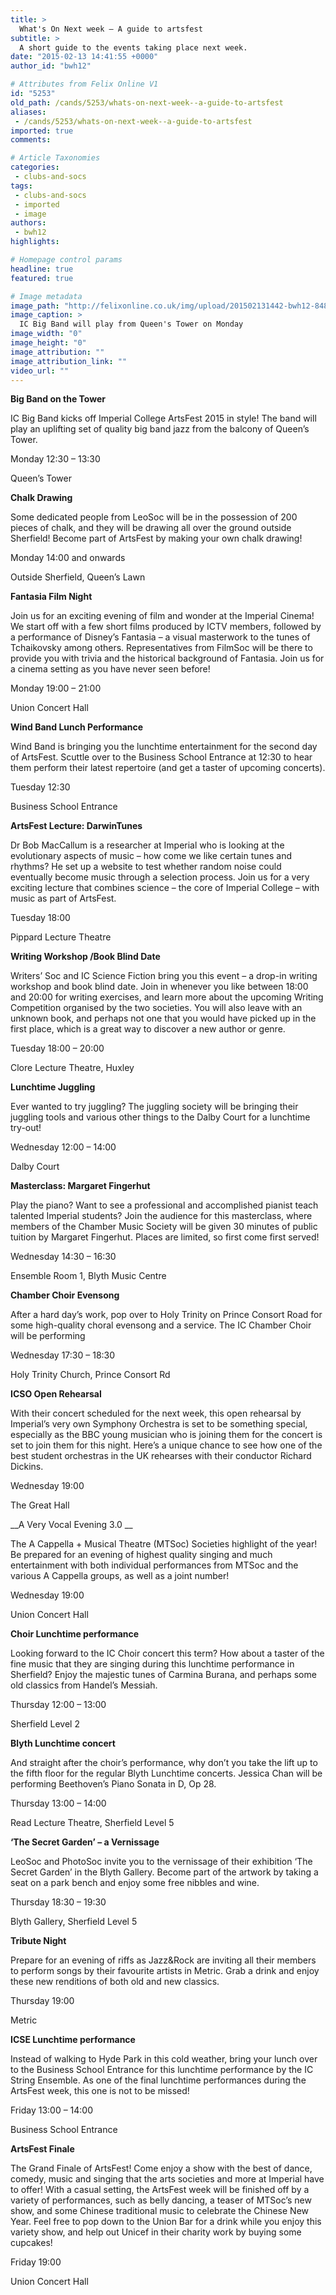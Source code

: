 ```yaml
---
title: >
  What's On Next week – A guide to artsfest
subtitle: >
  A short guide to the events taking place next week.
date: "2015-02-13 14:41:55 +0000"
author_id: "bwh12"

# Attributes from Felix Online V1
id: "5253"
old_path: /cands/5253/whats-on-next-week--a-guide-to-artsfest
aliases:
 - /cands/5253/whats-on-next-week--a-guide-to-artsfest
imported: true
comments:

# Article Taxonomies
categories:
 - clubs-and-socs
tags:
 - clubs-and-socs
 - imported
 - image
authors:
 - bwh12
highlights:

# Homepage control params
headline: true
featured: true

# Image metadata
image_path: "http://felixonline.co.uk/img/upload/201502131442-bwh12-8489844811_41d871f599_o.jpg"
image_caption: >
  IC Big Band will play from Queen's Tower on Monday
image_width: "0"
image_height: "0"
image_attribution: ""
image_attribution_link: ""
video_url: ""
---
```


__Big Band on the Tower__

IC Big Band kicks off Imperial College ArtsFest 2015 in style! The band will play an uplifting set of quality big band jazz from the balcony of Queen’s Tower.

Monday 12:30 – 13:30

Queen’s Tower

__Chalk Drawing__

Some dedicated people from LeoSoc will be in the possession of 200 pieces of chalk, and they will be drawing all over the ground outside Sherfield! Become part of ArtsFest by making your own chalk drawing!

Monday 14:00 and onwards

Outside Sherfield, Queen’s Lawn

__Fantasia Film Night__

Join us for an exciting evening of film and wonder at the Imperial Cinema! We start off with a few short films produced by ICTV members, followed by a performance of Disney’s Fantasia – a visual masterwork to the tunes of Tchaikovsky among others. Representatives from FilmSoc will be there to provide you with trivia and the historical background of Fantasia. Join us for a cinema setting as you have never seen before!

Monday 19:00 – 21:00

Union Concert Hall

__Wind Band Lunch Performance__

Wind Band is bringing you the lunchtime entertainment for the second day of ArtsFest. Scuttle over to the Business School Entrance at 12:30 to hear them perform their latest repertoire (and get a taster of upcoming concerts).

Tuesday 12:30

Business School Entrance

__ArtsFest Lecture: DarwinTunes__

Dr Bob MacCallum is a researcher at Imperial who is looking at the evolutionary aspects of music – how come we like certain tunes and rhythms? He set up a website to test whether random noise could eventually become music through a selection process. Join us for a very exciting lecture that combines science – the core of Imperial College – with music as part of ArtsFest.

Tuesday 18:00

Pippard Lecture Theatre

__Writing Workshop /Book Blind Date__

Writers’ Soc and IC Science Fiction bring you this event – a drop-in writing workshop and book blind date. Join in whenever you like between 18:00 and 20:00 for writing exercises, and learn more about the upcoming Writing Competition organised by the two societies. You will also leave with an unknown book, and perhaps not one that you would have picked up in the first place, which is a great way to discover a new author or genre.

Tuesday 18:00 – 20:00

Clore Lecture Theatre, Huxley

__Lunchtime Juggling__

Ever wanted to try juggling? The juggling society will be bringing their juggling tools and various other things to the Dalby Court for a lunchtime try-out!

Wednesday 12:00 – 14:00

Dalby Court

__Masterclass: Margaret Fingerhut__

Play the piano? Want to see a professional and accomplished pianist teach talented Imperial students? Join the audience for this masterclass, where members of the Chamber Music Society will be given 30 minutes of public tuition by Margaret Fingerhut. Places are limited, so first come first served!

Wednesday 14:30 – 16:30

Ensemble Room 1, Blyth Music Centre

__Chamber Choir Evensong__

After a hard day’s work, pop over to Holy Trinity on Prince Consort Road for some high-quality choral evensong and a service. The IC Chamber Choir will be performing

Wednesday 17:30 – 18:30

Holy Trinity Church, Prince Consort Rd

__ICSO Open Rehearsal__

With their concert scheduled for the next week, this open rehearsal by Imperial’s very own Symphony Orchestra is set to be something special, especially as the BBC young musician who is joining them for the concert is set to join them for this night. Here’s a unique chance to see how one of the best student orchestras in the UK rehearses with their conductor Richard Dickins.

Wednesday 19:00

The Great Hall

__A Very Vocal Evening 3.0 __

The A Cappella + Musical Theatre (MTSoc) Societies highlight of the year! Be prepared for an evening of highest quality singing and much entertainment with both individual performances from MTSoc and the various A Cappella groups, as well as a joint number!

Wednesday 19:00

Union Concert Hall

__Choir Lunchtime performance__

Looking forward to the IC Choir concert this term? How about a taster of the fine music that they are singing during this lunchtime performance in Sherfield? Enjoy the majestic tunes of Carmina Burana, and perhaps some old classics from Handel’s Messiah.

Thursday 12:00 – 13:00

Sherfield Level 2

__Blyth Lunchtime concert__

And straight after the choir’s performance, why don’t you take the lift up to the fifth floor for the regular Blyth Lunchtime concerts. Jessica Chan will be performing Beethoven’s Piano Sonata in D, Op 28.

Thursday 13:00 – 14:00

Read Lecture Theatre, Sherfield Level 5

__‘The Secret Garden’ – a Vernissage__

LeoSoc and PhotoSoc invite you to the vernissage of their exhibition ‘The Secret Garden’ in the Blyth Gallery. Become part of the artwork by taking a seat on a park bench and enjoy some free nibbles and wine.

Thursday 18:30 – 19:30

Blyth Gallery, Sherfield Level 5

__Tribute Night__

Prepare for an evening of riffs as Jazz&Rock are inviting all their members to perform songs by their favourite artists in Metric. Grab a drink and enjoy these new renditions of both old and new classics.

Thursday 19:00

Metric

__ICSE Lunchtime performance__

Instead of walking to Hyde Park in this cold weather, bring your lunch over to the Business School Entrance for this lunchtime performance by the IC String Ensemble. As one of the final lunchtime performances during the ArtsFest week, this one is not to be missed!

Friday 13:00 – 14:00

Business School Entrance

__ArtsFest Finale__

The Grand Finale of ArtsFest! Come enjoy a show with the best of dance, comedy, music and singing that the arts societies and more at Imperial have to offer! With a casual setting, the ArtsFest week will be finished off by a variety of performances, such as belly dancing, a teaser of MTSoc’s new show, and some Chinese traditional music to celebrate the Chinese New Year. Feel free to pop down to the Union Bar for a drink while you enjoy this variety show, and help out Unicef in their charity work by buying some cupcakes!

Friday 19:00

Union Concert Hall
